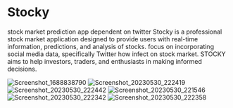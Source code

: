 # Stocky
stock market prediction app dependent on twitter 
Stocky is a professional stock market application designed to
provide users with real-time information, predictions, and analysis of stocks.
focus on incorporating social media data, specifically Twitter how infect on stock market.
STOCKY aims to help investors, traders, and enthusiasts in making informed decisions.

![Screenshot_1688838790](https://github.com/MahmoudMourad1/stocky_app/assets/113581368/8f7cd894-ad84-4b89-9406-15bf0a0ef215)
![Screenshot_20230530_222419](https://github.com/MahmoudMourad1/stocky_app/assets/113581368/366a5c7c-2a43-436a-ab38-83128e9139a5)
![Screenshot_20230530_222442](https://github.com/MahmoudMourad1/stocky_app/assets/113581368/f5c799ab-35b8-4c10-b367-a1201e8431b5)
![Screenshot_20230530_221546](https://github.com/MahmoudMourad1/stocky_app/assets/113581368/0bee7206-3191-4c2a-a39a-ce9f8d0b6c20)
![Screenshot_20230530_222342](https://github.com/MahmoudMourad1/stocky_app/assets/113581368/f58f47b0-cfee-4b44-8e0a-c9b2c457c9bf)
![Screenshot_20230530_222358](https://github.com/MahmoudMourad1/stocky_app/assets/113581368/876ead5a-9302-421e-b39a-d4c1cffe2d6b)
